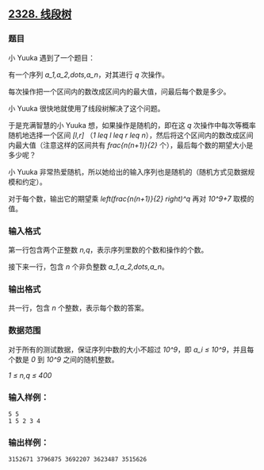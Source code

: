 ## [2328. 线段树](https://www.acwing.com/problem/content/2330/)

### 题目

小 Yuuka 遇到了一个题目：

有一个序列 *a_1,a_2,dots,a_n*，对其进行 *q* 次操作。

每次操作把一个区间内的数改成区间内的最大值，问最后每个数是多少。

小 Yuuka 很快地就使用了线段树解决了这个问题。

于是充满智慧的小 Yuuka 想，如果操作是随机的，即在这 *q* 次操作中每次等概率随机地选择一个区间 *[l,r]* （*1 leq l leq r leq n*），然后将这个区间内的数改成区间内最大值（注意这样的区间共有 *frac{n(n+1)}{2}* 个），最后每个数的期望大小是多少呢？

小 Yuuka 非常热爱随机，所以她给出的输入序列也是随机的（随机方式见数据规模和约定）。

对于每个数，输出它的期望乘 *left(frac{n(n+1)}{2} right)^q* 再对 *10^9+7* 取模的值。

### 输入格式

第一行包含两个正整数 *n,q*，表示序列里数的个数和操作的个数。

接下来一行，包含 *n* 个非负整数 *a_1,a_2,dots,a_n*。

### 输出格式

共一行，包含 *n* 个整数，表示每个数的答案。

### 数据范围

对于所有的测试数据，保证序列中数的大小不超过 *10^9*，即 *a_i ≤ 10^9*，并且每个数是 *0* 到 *10^9* 之间的随机整数。

*1 ≤ n,q ≤ 400*

### 输入样例：

```
5 5
1 5 2 3 4
```

### 输出样例：

```
3152671 3796875 3692207 3623487 3515626
```
